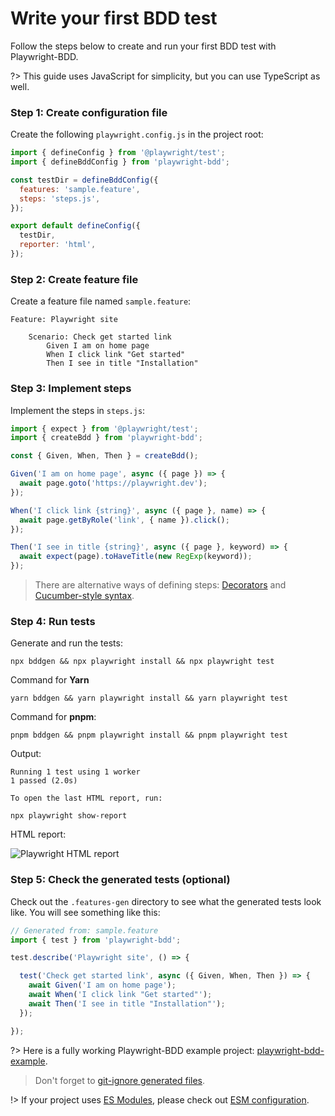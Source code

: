 # Write your first BDD test

Follow the steps below to create and run your first BDD test with Playwright-BDD.

?> This guide uses JavaScript for simplicity, but you can use TypeScript as well.

### Step 1: Create configuration file

Create the following `playwright.config.js` in the project root:

```js
import { defineConfig } from '@playwright/test';
import { defineBddConfig } from 'playwright-bdd';

const testDir = defineBddConfig({
  features: 'sample.feature',
  steps: 'steps.js',
});

export default defineConfig({
  testDir,
  reporter: 'html',
});
```

### Step 2: Create feature file

Create a feature file named `sample.feature`:

```gherkin
Feature: Playwright site

    Scenario: Check get started link
        Given I am on home page
        When I click link "Get started"
        Then I see in title "Installation"
```

### Step 3: Implement steps

Implement the steps in `steps.js`:

```ts
import { expect } from '@playwright/test';
import { createBdd } from 'playwright-bdd';

const { Given, When, Then } = createBdd();

Given('I am on home page', async ({ page }) => {
  await page.goto('https://playwright.dev');
});

When('I click link {string}', async ({ page }, name) => {
  await page.getByRole('link', { name }).click();
});

Then('I see in title {string}', async ({ page }, keyword) => {
  await expect(page).toHaveTitle(new RegExp(keyword));
});
```

> There are alternative ways of defining steps: [Decorators](writing-steps/decorators.md) and [Cucumber-style syntax](writing-steps/cucumber-style.md).

### Step 4: Run tests

Generate and run the tests:

```
npx bddgen && npx playwright install && npx playwright test
```

Command for **Yarn**
```
yarn bddgen && yarn playwright install && yarn playwright test
```

Command for **pnpm**:
```
pnpm bddgen && pnpm playwright install && pnpm playwright test
```

Output:

```
Running 1 test using 1 worker
1 passed (2.0s)

To open the last HTML report, run:

npx playwright show-report
```

HTML report:

![Playwright HTML report](./_media/playwright-report.png ':size=70%')

### Step 5: Check the generated tests (optional)

Check out the `.features-gen` directory to see what the generated tests look like.
You will see something like this:

```js
// Generated from: sample.feature
import { test } from 'playwright-bdd';

test.describe('Playwright site', () => {

  test('Check get started link', async ({ Given, When, Then }) => {
    await Given('I am on home page');
    await When('I click link "Get started"');
    await Then('I see in title "Installation"');
  });

});
```

?> Here is a fully working Playwright-BDD example project: [playwright-bdd-example](https://github.com/vitalets/playwright-bdd-example).

> Don't forget to [git-ignore generated files](guides/ignore-generated-files.md).

!> If your project uses [ES Modules](https://nodejs.org/api/esm.html), please check out [ESM configuration](configuration/esm.md).


